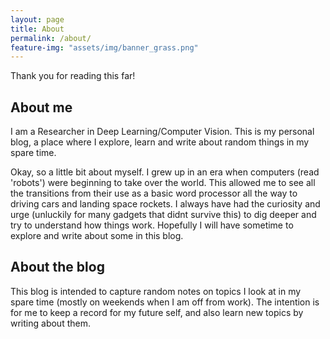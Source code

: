 ```yaml
---
layout: page
title: About
permalink: /about/
feature-img: "assets/img/banner_grass.png"
---
```


Thank you for reading this far!

## About me
I am a Researcher in Deep Learning/Computer Vision. This is my personal blog, a place where I explore, learn and write about random things in my spare time. 

Okay, so a little bit about myself. I grew up in an era when computers (read 'robots') were beginning to take over the world. This allowed me to see all the transitions from their use as a basic word processor all the way to driving cars and landing space rockets. I always have had the curiosity and urge (unluckily for many gadgets that didnt survive this) to dig deeper and try to understand how things work. Hopefully I will have sometime to explore and write about some in this blog.

## About the blog
This blog is intended to capture random notes on topics I look at in my spare time (mostly on weekends when I am off from work). The intention is for me to keep a record for my future self, and also learn new topics by writing about them. 


